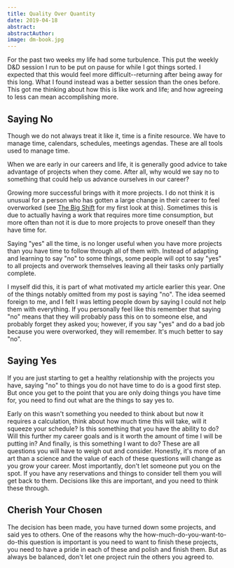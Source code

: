 ```yaml
---
title: Quality Over Quantity
date: 2019-04-18
abstract:
abstractAuthor:
image: dm-book.jpg
---
```


For the past two weeks my life had some turbulence. This put the weekly D&D session I run to be put on pause for while I got things sorted. I expected that this would feel more difficult--returning after being away for this long. What I found instead was a better session than the ones before. This got me thinking about how this is like work and life; and how agreeing to less can mean accomplishing more.

## Saying No

Though we do not always treat it like it, time is a finite resource. We have to manage time, calendars, schedules, meetings agendas. These are all tools used to manage time.

When we are early in our careers and life, it is generally good advice to take advantage of projects when they come. After all, why would we say no to something that could help us advance ourselves in our career? 

Growing more successful brings with it more projects. I do not think it is unusual for a person who has gotten a large change in their career to feel overworked (see [The Big Shift](/articles/2019/02/21) for my first look at this). Sometimes this is due to actually having a work that requires more time consumption, but more often than not it is due to more projects to prove oneself than they have time for.

Saying "yes" all the time, is no longer useful when you have more projects than you have time to follow through all of them with. Instead of adapting and learning to say "no" to some things, some people will opt to say "yes" to all projects and overwork themselves leaving all their tasks only partially complete. 

I myself did this, it is part of what motivated my article earlier this year. One of the things notably omitted from my post is saying "no". The idea seemed foreign to me, and I felt I was letting people down by saying I could not help them with everything. If you personally feel like this remember that saying "no" means that they will probably pass this on to someone else, and probably forget they asked you; however, if you say "yes" and do a bad job because you were overworked, they will remember. It's much better to say "no".

## Saying Yes

If you are just starting to get a healthy relationship with the projects you have, saying "no" to things you do not have time to do is a good first step. But once you get to the point that you are only doing things you have time for, you need to find out what are the things to say yes to.

Early on this wasn't something you needed to think about but now it requires a calculation, think about how much time this will take, will it squeeze your schedule? Is this something that you have the ability to do? Will this further my career goals and is it worth the amount of time I will be putting in? And finally, is this something I want to do? These are all questions you will have to weigh out and consider. Honestly, it's more of an art than a science and the value of each of these questions will change as you grow your career. Most importantly, don't let someone put you on the spot. If you have any reservations and things to consider tell them you will get back to them. Decisions like this are important, and you need to think these through.

## Cherish Your Chosen

The decision has been made, you have turned down some projects, and said yes to others. One of the reasons why the how-much-do-you-want-to-do-this question is important is you need to want to finish these projects, you need to have a pride in each of these and polish and finish them. But as always be balanced, don't let one project ruin the others you agreed to.